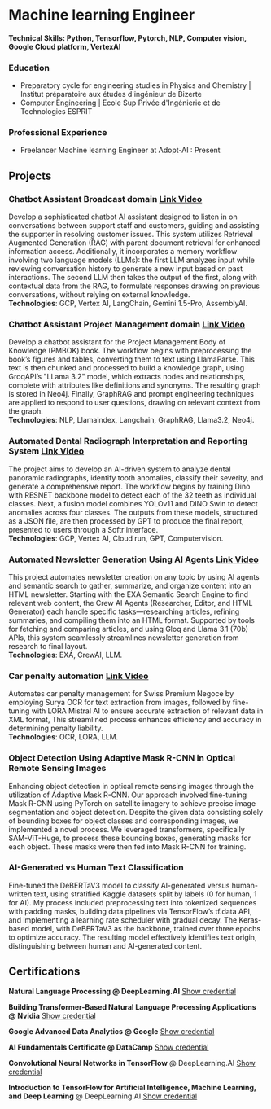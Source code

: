 # Machine learning Engineer
#### Technical Skills: Python, Tensorflow, Pytorch, NLP, Computer vision, Google Cloud platform, VertexAI

### Education
- Preparatory cycle for engineering studies in Physics and Chemistry | Institut préparatoire aux études d'ingénieur de Bizerte 
- Computer Engineering | Ecole Sup Privée d'Ingénierie et de Technologies ESPRIT

### Professional Experience 
- Freelancer Machine learning Engineer at Adopt-AI : Present

## Projects

### Chatbot Assistant Broadcast domain [Link Video](https://www.youtube.com/watch?v=3xhqRF668u4)
Develop a sophisticated chatbot AI assistant designed to listen in on conversations between support staff and customers, guiding and assisting the supporter in resolving customer issues. This system utilizes Retrieval Augmented Generation (RAG) with parent document retrieval for enhanced information access. Additionally, it incorporates a memory workflow involving two language models (LLMs): the first LLM analyzes input while reviewing conversation history to generate a new input based on past interactions. The second LLM then takes the output of the first, along with contextual data from the RAG, to formulate responses drawing on previous conversations, without relying on external knowledge. <br>
**Technologies**: GCP, Vertex AI, LangChain, Gemini 1.5-Pro, AssemblyAI.

### Chatbot Assistant Project Management domain [Link Video](https://www.youtube.com/watch?v=iJQSa4qwFJk)
Develop a chatbot assistant for the Project Management Body of Knowledge (PMBOK) book. The workflow begins with preprocessing the book’s figures and tables, converting them to text using LlamaParse. This text is then chunked and processed to build a knowledge graph, using GroqAPI’s "LLama 3.2" model, which extracts nodes and relationships, complete with attributes like definitions and synonyms. The resulting graph is stored in Neo4j. Finally, GraphRAG and prompt engineering techniques are applied to respond to user questions, drawing on relevant context from the graph. <br>
**Technologies**: NLP, Llamaindex, Langchain, GraphRAG, Llama3.2, Neo4j.

### Automated Dental Radiograph Interpretation and Reporting System [Link Video](https://www.youtube.com/watch?v=iT92X2xBneA)
The project aims to develop an AI-driven system to analyze dental panoramic radiographs, identify tooth anomalies, classify their severity, and generate a comprehensive report. The workflow begins by training Dino with RESNET backbone model to detect each of the 32 teeth as individual classes. Next, a fusion model combines YOLOv11 and DINO Swin to detect anomalies across four classes. The outputs from these models, structured as a JSON file, are then processed by GPT to produce the final report, presented to users through a Softr interface. <br>
**Technologies**: GCP, Vertex AI, Cloud run, GPT, Computervision.

### Automated Newsletter Generation Using AI Agents [Link Video](https://www.youtube.com/watch?v=Zh1YDAcvi3M)
This project automates newsletter creation on any topic by using AI agents and semantic search to gather, summarize, and organize content into an HTML newsletter. Starting with the EXA Semantic Search Engine to find relevant web content, the Crew AI Agents (Researcher, Editor, and HTML Generator) each handle specific tasks—researching articles, refining summaries, and compiling them into an HTML format. Supported by tools for fetching and comparing articles, and using Gloq and Llama 3.1 (70b) APIs, this system seamlessly streamlines newsletter generation from research to final layout. <br> 
**Technologies**: EXA, CrewAI, LLM.

### Car penalty automation [Link Video](https://www.youtube.com/watch?v=pmaIApRVV6Q)
Automates car penalty management for Swiss Premium Negoce by employing Surya OCR for text extraction from images, followed by fine-tuning with LORA Mistral AI to ensure accurate extraction of relevant data in XML format, This streamlined process enhances efficiency and accuracy in determining penalty liability. <br>
**Technologies**: OCR, LORA, LLM.

### Object Detection Using Adaptive Mask R-CNN in Optical Remote Sensing Images
Enhancing object detection in optical remote sensing images through the utilization of Adaptive Mask R-CNN. Our approach involved fine-tuning Mask R-CNN using PyTorch on satellite imagery to achieve precise image segmentation and object detection. Despite the given data consisting solely of bounding boxes for object classes and corresponding images, we implemented a novel process. We leveraged transformers, specifically SAM-ViT-Huge, to process these bounding boxes, generating masks for each object. These masks were then fed into Mask R-CNN for training.

### AI-Generated vs Human Text Classification
Fine-tuned the DeBERTaV3 model to classify AI-generated versus human-written text, using stratified Kaggle datasets split by labels (0 for human, 1 for AI). My process included preprocessing text into tokenized sequences with padding masks, building data pipelines via TensorFlow’s tf.data API, and implementing a learning rate scheduler with gradual decay. The Keras-based model, with DeBERTaV3 as the backbone, trained over three epochs to optimize accuracy. The resulting model effectively identifies text origin, distinguishing between human and AI-generated content.

## Certifications
**Natural Language Processing @ DeepLearning.AI** [Show credential](https://www.coursera.org/account/accomplishments/specialization/U4522SV4CUJC)

**Building Transformer-Based Natural Language Processing Applications @ Nvidia** [Show credential](https://learn.nvidia.com/certificates?id=ahaye6feRYeSQh06u6mn8g)

**Google Advanced Data Analytics @ Google** [Show credential](https://www.coursera.org/account/accomplishments/professional-cert/SQMNADXE4MRZ)

**AI Fundamentals Certificate @ DataCamp** [Show credential](https://www.datacamp.com/skill-verification/AIF0027935450689)

**Convolutional Neural Networks in TensorFlow** @ DeepLearning.AI [Show credential](https://www.coursera.org/account/accomplishments/certificate/KLF7Z2MU6WGN)

**Introduction to TensorFlow for Artificial Intelligence, Machine Learning, and Deep Learning** @ DeepLearning.AI [Show credential](https://www.coursera.org/account/accomplishments/certificate/RR84ZBJ5V72U)
